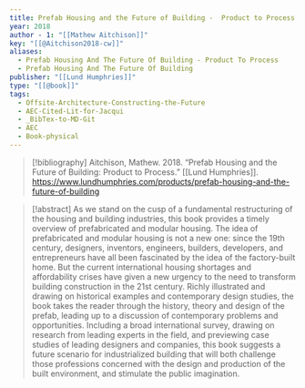 ```yaml
---
title: Prefab Housing and the Future of Building -  Product to Process
year: 2018
author - 1: "[[Mathew Aitchison]]"
key: "[[@Aitchison2018-cw]]"
aliases:
  - Prefab Housing And The Future Of Building - Product To Process
  - Prefab Housing And The Future Of Building
publisher: "[[Lund Humphries]]"
type: "[[@book]]"
tags:
  - Offsite-Architecture-Constructing-the-Future
  - AEC-Cited-Lit-for-Jacqui
  - _BibTex-to-MD-Git
  - AEC
  - Book-physical
---
```


> [!bibliography]
> Aitchison, Mathew. 2018. “Prefab Housing and the Future of Building: Product to Process.” [[Lund Humphries]]. https://www.lundhumphries.com/products/prefab-housing-and-the-future-of-building

> [!abstract]
> As we stand on the cusp of a fundamental restructuring of the housing and building industries, this book provides a timely overview of prefabricated and modular housing. The idea of prefabricated and modular housing is not a new one: since the 19th century, designers, inventors, engineers, builders, developers, and entrepreneurs have all been fascinated by the idea of the factory-built home. But the current international housing shortages and affordability crises have given a new urgency to the need to transform building construction in the 21st century. Richly illustrated and drawing on historical examples and contemporary design studies, the book takes the reader through the history, theory and design of the prefab, leading up to a discussion of contemporary problems and opportunities. Including a broad international survey, drawing on research from leading experts in the field, and previewing case studies of leading designers and companies, this book suggests a future scenario for industrialized building that will both challenge those professions concerned with the design and production of the built environment, and stimulate the public imagination.